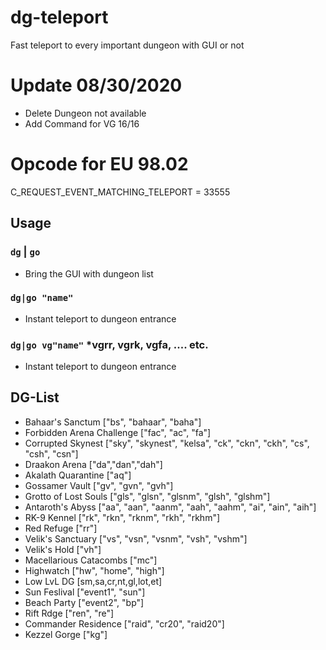 # dg-teleport
Fast teleport to every important dungeon with GUI or not

# Update 08/30/2020
- Delete Dungeon not available
- Add Command for VG 16/16

# Opcode for EU 98.02
C_REQUEST_EVENT_MATCHING_TELEPORT = 33555

## Usage
### `dg` | `go`
- Bring the GUI with dungeon list
### `dg|go "name"`
- Instant teleport to dungeon entrance
### `dg|go vg"name"` *vgrr, vgrk, vgfa, .... etc.
- Instant teleport to dungeon entrance

## DG-List
- Bahaar's Sanctum ["bs", "bahaar", "baha"]
- Forbidden Arena Challenge ["fac", "ac", "fa"]
- Corrupted Skynest ["sky", "skynest", "kelsa", "ck", "ckn", "ckh", "cs", "csh", "csn"]
- Draakon Arena ["da","dan","dah"]
- Akalath Quarantine ["aq"]
- Gossamer Vault ["gv", "gvn", "gvh"]
- Grotto of Lost Souls ["gls", "glsn", "glsnm", "glsh", "glshm"]
- Antaroth's Abyss ["aa", "aan", "aanm", "aah", "aahm", "ai", "ain", "aih"]
- RK-9 Kennel ["rk", "rkn", "rknm", "rkh", "rkhm"]
- Red Refuge ["rr"]
- Velik's Sanctuary ["vs", "vsn", "vsnm", "vsh", "vshm"]
- Velik's Hold ["vh"]
- Macellarious Catacombs ["mc"]
- Highwatch ["hw", "home", "high"]
- Low LvL DG [sm,sa,cr,nt,gl,lot,et]
- Sun Feslival ["event1", "sun"]
- Beach Party ["event2", "bp"]
- Rift Rdge ["ren", "re"]
- Commander Residence ["raid", "cr20", "raid20"]
- Kezzel Gorge ["kg"]
